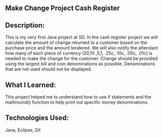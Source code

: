 ## Make Change Project Cash Register

## Description:
This is my very first Java project at SD. In the cash register project we will calculate the amount of change returned to a customer based on the purchase price and the amount tendered. We will also notify the attendant how many of each piece of currency ($20 ,$10 ,$5 ,$1, .25c, .10c, .05c, .01c) is needed to make the change for the customer. Change should be provided using the largest bill and coin denominations as possible. Denominations that are not used should not be displayed.

## What I Learned:
This project helped me to understand how to use if statements and the mathround() function to help print out specific money denominations.

## Technologies Used:
Java, Eclipse, Git
